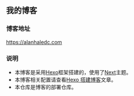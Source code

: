 ## 我的博客

### 博客地址

https://alanhaledc.com

### 说明

- 本博客是采用[Hexo](https://github.com/hexojs/hexo)框架搭建的，使用了[Next](https://github.com/theme-next/hexo-theme-next)主题。
- 本博客相关配置请查看[Hexo 搭建博客](https://alanhaledc.com/blog/20180814)文章。
- 本仓库是博客的部署仓库。
